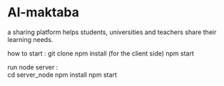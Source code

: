 # Al-maktaba
a sharing platform helps students, universities and teachers share their learning needs.


how to start : 
git clone 
npm install (for the client side)
npm start

run node server :  
cd server_node
npm install
npm start
